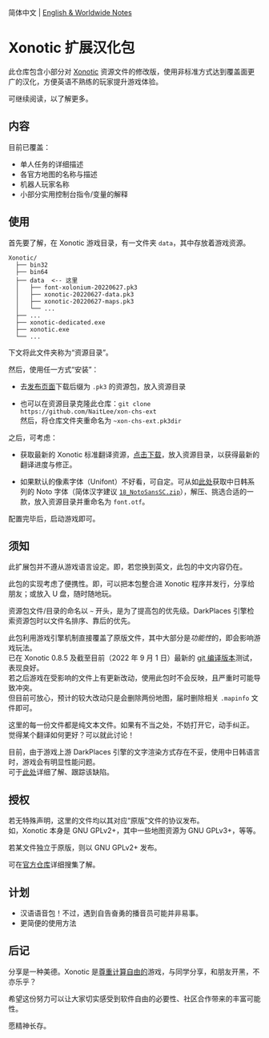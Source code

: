 简体中文 | [English & Worldwide Notes](./README.en-US.md)

# Xonotic 扩展汉化包

此仓库包含小部分对 [Xonotic](https://xonotic.org/) 资源文件的修改版，使用非标准方式达到覆盖面更广的汉化，方便英语不熟练的玩家提升游戏体验。

可继续阅读，以了解更多。

## 内容

目前已覆盖：

- 单人任务的详细描述
- 各官方地图的名称与描述
- 机器人玩家名称
- 小部分实用控制台指令/变量的解释

## 使用

首先要了解，在 Xonotic 游戏目录，有一文件夹 `data`，其中存放着游戏资源。

```
Xonotic/
  ├── bin32
  ├── bin64
  ├── data  <-- 这里
  │   ├── font-xolonium-20220627.pk3
  │   ├── xonotic-20220627-data.pk3
  │   ├── xonotic-20220627-maps.pk3
  │   └── ...
  ├── ...
  ├── xonotic-dedicated.exe
  ├── xonotic.exe
  └── ...
```

下文将此文件夹称为“资源目录”。
<br />

然后，使用任一方式“安装”：

- 去[发布页面](https://github.com/NaitLee/xon-chs-ext/releases)下载后缀为 `.pk3` 的资源包，放入资源目录

- 也可以在资源目录克隆此仓库：`git clone https://github.com/NaitLee/xon-chs-ext`  
  然后，将仓库文件夹重命名为 `~xon-chs-ext.pk3dir`

之后，可考虑：

- 获取最新的 Xonotic 标准翻译资源，[点击下载](https://gitlab.com/xonotic/xonotic-data.pk3dir/-/raw/master/common.zh_CN.po?inline=false)，放入资源目录，以获得最新的翻译进度与修正。

- 如果默认的像素字体（Unifont）不好看，可自定。可从如[此处](https://mirrors.tuna.tsinghua.edu.cn/github-release/googlefonts/noto-cjk/LatestRelease/)获取中日韩系列的 Noto 字体（简体汉字建议 [`18_NotoSansSC.zip`](https://mirrors.tuna.tsinghua.edu.cn/github-release/googlefonts/noto-cjk/LatestRelease/18_NotoSansSC.zip)），解压、挑选合适的一款，放入资源目录并重命名为 `font.otf`。

配置完毕后，启动游戏即可。

## 须知

此扩展包并不遵从游戏语言设定。即，若您换到英文，此包的中文内容仍在。

此包的实现考虑了便携性。即，可以把本包整合进 Xonotic 程序并发行，分享给朋友；或放入 U 盘，随时随地玩。

资源包文件/目录的命名以 `~` 开头，是为了提高包的优先级。DarkPlaces 引擎检索资源包时以文件名排序、靠后的优先。

此包利用游戏引擎机制直接覆盖了原版文件，其中大部分是*功能性*的，即会影响游戏玩法。  
已在 Xonotic 0.8.5 及截至目前（2022 年 9 月 1 日）最新的 [git 编译版本](https://gitlab.com/xonotic/xonotic/-/wikis/Repository_Access)测试，表现良好。  
若之后游戏在受影响的文件上有更新改动，使用此包时不会反映，且严重时可能导致冲突。  
但目前可放心，预计的较大改动只是会删除两份地图，届时删除相关 `.mapinfo` 文件即可。

这里的每一份文件都是纯文本文件。如果有不当之处，不妨打开它，动手纠正。  
觉得某个翻译如何更好？可以就此讨论！

目前，由于游戏上游 DarkPlaces 引擎的文字渲染方式存在不妥，使用中日韩语言时，游戏会有明显性能问题。  
可于[此处](https://github.com/DarkPlacesEngine/darkplaces/issues/49)详细了解、跟踪该缺陷。

## 授权

若无特殊声明，这里的文件均以其对应“原版”文件的协议发布。  
如，Xonotic 本身是 GNU GPLv2+，其中一些地图资源为 GNU GPLv3+，等等。

若某文件独立于原版，则以 GNU GPLv2+ 发布。

可在[官方仓库](https://gitlab.com/xonotic/)详细搜集了解。

## 计划

- 汉语语音包！不过，遇到自告奋勇的播音员可能并非易事。
- 更简便的使用方法

## 后记

分享是一种美德。Xonotic 是[尊重计算自由的](https://www.gnu.org/philosophy/free-sw.html)游戏，与同学分享，和朋友开黑，不亦乐乎？

希望这份努力可以让大家切实感受到软件自由的必要性、社区合作带来的丰富可能性。

愿精神长存。
